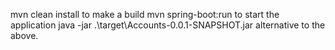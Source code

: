 mvn clean install to make a build
mvn spring-boot:run to start the application
java -jar .\target\Accounts-0.0.1-SNAPSHOT.jar alternative to the above.
